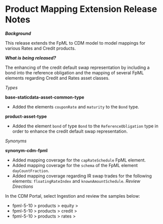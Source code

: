 # Product Mapping Extension Release Notes

**_Background_**

This release extends the FpML to CDM model to model mappings for various Rates and Credit products.

**_What is being released?_**

The enhancing of the credit default swap representation by including a bond into the reference obligation and the mapping of several FpML elements regarding Credit and Rates asset classes.

_Types_

**base-staticdata-asset-common-type**
- Added the elements `couponRate` and `maturity` to the `Bond` type.

**product-asset-type**
- Added the element `bond` of type `Bond` to the `ReferenceObligation` type in order to enhance the credit default swap representation.

_Synonyms_

**synonym-cdm-fpml**

- Added mapping coverage for the `capRateSchedule` FpML element.
- Added mapping coverage for the `schema` of the FpML element `dayCountFraction`.
- Added mapping coverage regarding IR swap trades for the following elements: `floatingRateIndex` and `knownAmountSchedule`.
_Review Directions_

In the CDM Portal, select Ingestion and review the samples below:

- fpml-5-10 > products > equity > 
- fpml-5-10 > products > credit > 
- fpml-5-10 > products > rates > 
